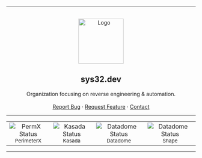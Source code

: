 ---------------------------------------

<br/>
<div align="center">
  <a href="https://github.com/sys32-dev/.github">
    <img src="https://avatars.githubusercontent.com/u/191999340?s=200&v=4" alt="Logo" width="120" height="120">
  </a>
  
  <h2 align="center">sys32.dev</h3>
  <p align="center">
    Organization focusing on reverse engineering & automation.
    <br />
    <br />
    <a href="https://github.com/sys32-dev/.github/issues">Report Bug</a>
    ·
    <a href="https://github.com/sys32-dev/.github/issues">Request Feature</a>
        ·
    <a href="mailto://admin@sys32.dev">Contact</a>
  </p>
</div>

---------------------------------------

<div align="center">
  <table>
    <tr>
      <td align="center">
        <img src="https://img.shields.io/badge/Status-In%20Development-blue" alt="PermX Status"/>
        <br/>
        <sub>PerimeterX</sub>
      </td>
      <td align="center">
        <img src="https://img.shields.io/badge/Status-Scheduled-yellow" alt="Kasada Status"/>
        <br/>
        <sub>Kasada</sub>
      </td>
      <td align="center">
        <img src="https://img.shields.io/badge/Status-Scheduled-yellow" alt="Datadome Status"/>
        <br/>
        <sub>Datadome</sub>
      </td>
      <td align="center">
        <img src="https://img.shields.io/badge/Status-Scheduled-yellow" alt="Datadome Status"/>
        <br/>
        <sub>Shape</sub>
      </td>
    </tr>
  </table>
</div>

---------------------------------------
